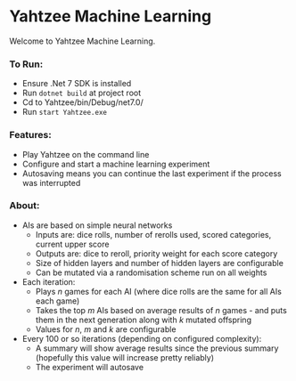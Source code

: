 # Yahtzee Machine Learning

Welcome to Yahtzee Machine Learning.

### To Run:
- Ensure .Net 7 SDK is installed
- Run `dotnet build` at project root
- Cd to Yahtzee/bin/Debug/net7.0/
- Run `start Yahtzee.exe`

### Features:
- Play Yahtzee on the command line
- Configure and start a machine learning experiment
- Autosaving means you can continue the last experiment if the process was interrupted

### About:
- AIs are based on simple neural networks
  - Inputs are: dice rolls, number of rerolls used, scored categories, current upper score
  - Outputs are: dice to reroll, priority weight for each score category
  - Size of hidden layers and number of hidden layers are configurable
  - Can be mutated via a randomisation scheme run on all weights
- Each iteration:
  - Plays *n* games for each AI (where dice rolls are the same for all AIs each game)
  - Takes the top *m* AIs based on average results of *n* games - and puts them in the next generation along with *k* mutated offspring
  - Values for *n*, *m* and *k* are configurable
- Every 100 or so iterations (depending on configured complexity):
  - A summary will show average results since the previous summary (hopefully this value will increase pretty reliably)
  - The experiment will autosave
